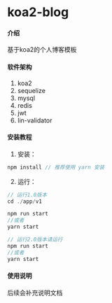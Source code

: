 # koa2-blog

#### 介绍
基于koa2的个人博客模板

#### 软件架构
1.  koa2
2.  sequelize
3.  mysql
4.  redis
5.  jwt
6.  lin-validator


#### 安装教程
1.  安装：
```js
npm install // 推荐使用 yarn 安装
```
2.  运行：
```js
// 运行1.0版本
cd ./app/v1

npm run start
//或者
yarn start

// 运行2.0版本请运行
npm run start 
//或者
yarn start
```

#### 使用说明

后续会补充说明文档


